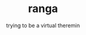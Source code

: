 <h1 align="center" font-size="24px">ranga</h1>

<p align="center">trying to be a virtual theremin</p>

